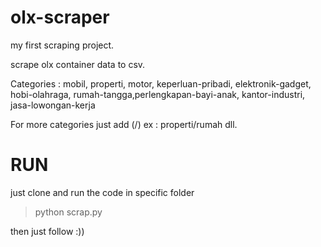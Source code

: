 # olx-scraper
my first scraping project.

scrape olx container data to csv.

Categories : mobil, properti, motor, keperluan-pribadi, elektronik-gadget, hobi-olahraga, rumah-tangga,perlengkapan-bayi-anak, kantor-industri, jasa-lowongan-kerja

For more categories just add (/) ex : properti/rumah dll.      

# RUN
just clone and run the code in specific folder 

> python scrap.py

then just follow :))

